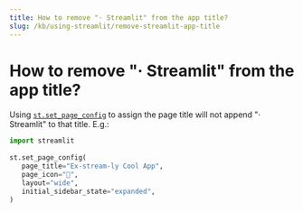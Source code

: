 ```yaml
---
title: How to remove "· Streamlit" from the app title?
slug: /kb/using-streamlit/remove-streamlit-app-title
---
```


# How to remove "· Streamlit" from the app title?

Using [`st.set_page_config`](/library/api-reference/utilities/st.set_page_config) to assign the page title will not append "· Streamlit" to that title. E.g.:

```python
import streamlit
 
st.set_page_config(
   page_title="Ex-stream-ly Cool App",
   page_icon="🧊",
   layout="wide",
   initial_sidebar_state="expanded",
)
```

